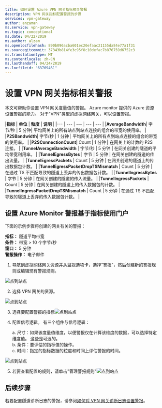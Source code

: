 ```yaml
---
title: 如何设置 Azure VPN 网关指标相关警报
description: VPN 网关指标配置警报的步骤
services: vpn-gateway
author: anzaman
ms.service: vpn-gateway
ms.topic: conceptional
ms.date: 04/22/2019
ms.author: alzam
ms.openlocfilehash: 890b096acba601ec20efaac21155da84e77a1f31
ms.sourcegitcommit: 37343b814fe3c95f8c10defac7b876759d6752c3
ms.translationtype: MT
ms.contentlocale: zh-CN
ms.lasthandoff: 04/24/2019
ms.locfileid: "63769461"
---
```

# <a name="setting-up-alerts-on-vpn-gateway-metrics"></a>设置 VPN 网关指标相关警报

本文可帮助你设置 VPN 网关度量值的警报。 Azure monitor 提供的 Azure 资源设置警报的能力。 对于"VPN"类型的虚拟网络网关，可以设置警报。


|**指标**   | **单位** | **粒度** | **说明** | 
|---       | ---        | ---       | ---            | ---       |
|**AverageBandwidth**| 字节/秒  | 5 分钟| 平均网关上的所有站点到站点连接的组合的带宽的使用率。     |
|**P2SBandwidth**| 字节/秒  | 1 分钟  | 平均网关上的所有点到站点连接的组合的带宽的使用率。    |
|**P2SConnectionCount**| Count  | 1 分钟  | 在网关上的计数的 P2S 连接。   |
|**TunnelAverageBandwidth** | 字节/秒    | 5 分钟  | 在网关创建的隧道的平均带宽利用率。 |
|**TunnelEgressBytes** | 字节 | 5 分钟 | 在网关创建的隧道的传出流量。   |
|**TunnelEgressPackets** | Count | 5 分钟 | 在网关创建的隧道上的传出数据包计数。   |
|**TunnelEgressPacketDropTSMismatch** | Count | 5 分钟 | 在通过 TS 不匹配导致的隧道上丢弃的传出数据包计数。 |
|**TunnelIngressBytes** | 字节 | 5 分钟 | 在网关创建的隧道的传入流量。   |
|**TunnelIngressPackets** | Count | 5 分钟 | 在网关创建的隧道上的传入数据包的计数。   |
|**TunnelIngressPacketDropTSMismatch** | Count | 5 分钟 | 在通过 TS 不匹配导致的隧道上丢弃的传入数据包计数。 |


## <a name="setup"></a>设置 Azure Monitor 警报基于指标使用门户

下面的示例步骤将创建的网关有关的警报： <br>

**指标：** 隧道平均带宽 <br>
**条件：** 带宽 > 10 个字节/秒 <br>
**窗口：** 5 分钟 <br>
**警报操作：** 电子邮件 <br>



1. 导航到虚拟网络网关资源并从监视选项卡，选择"警报"，然后创建新的警报规则或编辑现有警报规则。

![点到站点](./media/vpn-gateway-howto-setup-alerts-virtual-network-gateway-metric/metric-alert1.png "创建")

2. 选择 VPN 网关的资源。

![点到站点](./media/vpn-gateway-howto-setup-alerts-virtual-network-gateway-metric/metric-alert2.png "选择")

3. 选择要配置警报的指标![点到站点](./media/vpn-gateway-howto-setup-alerts-virtual-network-gateway-metric/metric-alert3.png "选择")
4. 配置信号逻辑。 有三个组件与信号逻辑：

    a. 尺寸：如果该度量值维度，以便警报仅在计算该维度的数据，可以选择特定维度值。 这些是可选的。<br>
    b. 条件：要评估的指标值的操作。<br>
    c. 时间：指定的指标数据的粒度和时间上评估警报的时间。<br>

![点到站点](./media/vpn-gateway-howto-setup-alerts-virtual-network-gateway-metric/metric-alert4.png "选择")

5. 若要查看配置的规则，请单击"管理警报规则"![点到站点](./media/vpn-gateway-howto-setup-alerts-virtual-network-gateway-metric/metric-alert8.png "选择")

## <a name="next-steps"></a>后续步骤

若要配置隧道诊断日志的警报，请参阅[如何对 VPN 网关诊断日志设置警报](vpn-gateway-howto-setup-alerts-virtual-network-gateway-log.md)。
